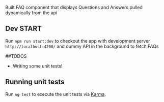 Built FAQ component that displays Questions and Answers pulled dynamically from the api

## Dev START
Run `npm run start:dev` to checkout the app with development server `http://localhost:4200/` and dummy API in the background to fetch FAQs

##TODOS
- Writing some unit tests!

## Running unit tests

Run `ng test` to execute the unit tests via [Karma](https://karma-runner.github.io).

